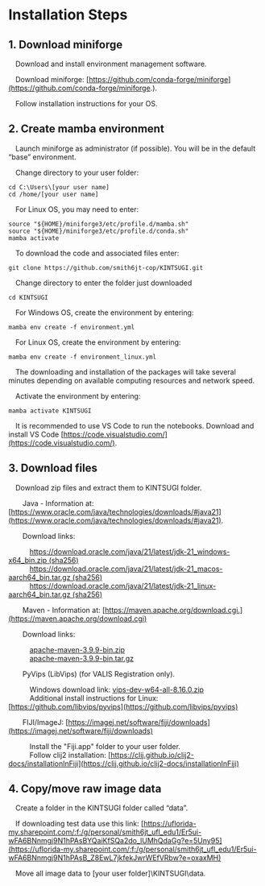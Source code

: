 # Installation Steps

## 1. Download miniforge 
&emsp;Download and install environment management software.

&emsp;Download miniforge: [https://github.com/conda-forge/miniforge](https://github.com/conda-forge/miniforge.).

&emsp;Follow installation instructions for your OS.

## 2. Create mamba environment
&emsp;Launch miniforge as administrator (if possible). You will be in the default “base” environment.

&emsp;Change directory to your user folder: 
```
cd C:\Users\[your user name]
cd /home/[your user name]
```
&emsp;For Linux OS, you may need to enter:
```
source "${HOME}/miniforge3/etc/profile.d/mamba.sh"
source "${HOME}/miniforge3/etc/profile.d/conda.sh"
mamba activate
```

&emsp;To download the code and associated files enter: 
```
git clone https://github.com/smith6jt-cop/KINTSUGI.git
```
&emsp;Change directory to enter the folder just downloaded 
```
cd KINTSUGI
```
&emsp;For Windows OS, create the environment by entering:
```
mamba env create -f environment.yml
```
&emsp;For Linux OS, create the environment by entering:
```
mamba env create -f environment_linux.yml
```
&emsp;The downloading and installation of the packages will take several minutes depending on available computing resources and network speed.

&emsp;Activate the environment by entering:
```
mamba activate KINTSUGI
```
&emsp;It is recommended to use VS Code to run the notebooks. Download and install VS Code [https://code.visualstudio.com/](https://code.visualstudio.com/).


## 3. Download files
&emsp;Download zip files and extract them to KINTSUGI folder. 

&emsp;&emsp;Java - Information at: [https://www.oracle.com/java/technologies/downloads/#java21](https://www.oracle.com/java/technologies/downloads/#java21). 
  
&emsp;&emsp;Download links:  

&emsp;&emsp;&emsp;[https://download.oracle.com/java/21/latest/jdk-21_windows-x64_bin.zip (sha256)](https://download.oracle.com/java/21/latest/jdk-21_windows-x64_bin.zip)   
&emsp;&emsp;&emsp;[https://download.oracle.com/java/21/latest/jdk-21_macos-aarch64_bin.tar.gz (sha256)](https://download.oracle.com/java/21/latest/jdk-21_linux-x64_bin.tar.gz)   
&emsp;&emsp;&emsp;[https://download.oracle.com/java/21/latest/jdk-21_linux-aarch64_bin.tar.gz (sha256) ](https://download.oracle.com/java/21/latest/jdk-21_linux-aarch64_bin.tar.gz)  

&emsp;&emsp;Maven - Information at: [https://maven.apache.org/download.cgi.](https://maven.apache.org/download.cgi) 

&emsp;&emsp;Download links:   

&emsp;&emsp;&emsp;[apache-maven-3.9.9-bin.zip ](https://dlcdn.apache.org/maven/maven-3/3.9.9/binaries/apache-maven-3.9.9-bin.zip)  
&emsp;&emsp;&emsp;[apache-maven-3.9.9-bin.tar.gz ](https://dlcdn.apache.org/maven/maven-3/3.9.9/binaries/apache-maven-3.9.9-bin.tar.gz)  

&emsp;&emsp;PyVips (LibVips) (for VALIS Registration only).   

&emsp;&emsp;&emsp;Windows download link: [vips-dev-w64-all-8.16.0.zip ](https://github.com/libvips/build-win64-mxe/releases/download/v8.16.0/vips-dev-w64-all-8.16.0.zip)  
&emsp;&emsp;&emsp;Additional install instructions for Linux: [https://github.com/libvips/pyvips](https://github.com/libvips/pyvips)    

&emsp;&emsp;FIJI/ImageJ: [https://imagej.net/software/fiji/downloads](https://imagej.net/software/fiji/downloads)

&emsp;&emsp;&emsp;Install the "Fiji.app" folder to your user folder.  
&emsp;&emsp;&emsp;Follow clij2 installation: [https://clij.github.io/clij2-docs/installationInFiji](https://clij.github.io/clij2-docs/installationInFiji)  


## 4. Copy/move raw image data  
&emsp;Create a folder in the KINTSUGI folder called “data”.  

&emsp;If downloading test data use this link: [https://uflorida-my.sharepoint.com/:f:/g/personal/smith6jt_ufl_edu1/Er5ui-wFA6BNnmgj9N1hPAsBYQaiKfSQa2do_lUMhQdaGg?e=5Uny95](https://uflorida-my.sharepoint.com/:f:/g/personal/smith6jt_ufl_edu1/Er5ui-wFA6BNnmgj9N1hPAsB_Z8EwL7jkfekJwrWEfVRbw?e=oxaxMH)  

&emsp;Move all image data to [your user folder]\KINTSUGI\data.  


<div>